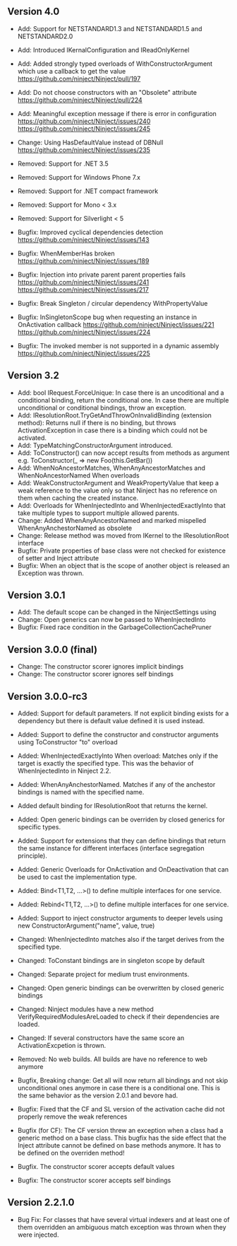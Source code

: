 Version 4.0
----------------
- Add: Support for NETSTANDARD1.3 and NETSTANDARD1.5 and NETSTANDARD2.0
- Add: Introduced IKernalConfiguration and IReadOnlyKernel
- Add: Added strongly typed overloads of WithConstructorArgument which use a callback to get the value https://github.com/ninject/Ninject/pull/197
- Add: Do not choose constructors with an "Obsolete" attribute https://github.com/ninject/Ninject/pull/224
- Add: Meaningful exception message if there is error in configuration https://github.com/ninject/Ninject/issues/240 https://github.com/ninject/Ninject/issues/245

- Change: Using HasDefaultValue instead of DBNull https://github.com/ninject/Ninject/issues/235

- Removed: Support for .NET 3.5
- Removed: Support for Windows Phone 7.x
- Removed: Support for .NET compact framework
- Removed: Support for Mono < 3.x
- Removed: Support for Silverlight < 5

- Bugfix: Improved cyclical dependencies detection https://github.com/ninject/Ninject/issues/143
- Bugfix: WhenMemberHas broken https://github.com/ninject/Ninject/issues/189
- Bugfix: Injection into private parent parent properties fails https://github.com/ninject/Ninject/issues/241 https://github.com/ninject/Ninject/issues/217
- Bugfix: Break Singleton / circular dependency WithPropertyValue
- Bugfix: InSingletonScope bug when requesting an instance in OnActivation callback https://github.com/ninject/Ninject/issues/221 https://github.com/ninject/Ninject/issues/224
- Bugfix: The invoked member is not supported in a dynamic assembly https://github.com/ninject/Ninject/issues/225

Version 3.2
---------------
- Add: bool IRequest.ForceUnique: In case there is an uncoditional and a conditional binding, return the conditional one. In case there are multiple unconditional or conditional bindings, throw an exception.
- Add: IResolutionRoot.TryGetAndThrowOnInvalidBinding<T> (extension method): Returns null if there is no binding, but throws ActivationException in case there is a binding which could not be activated.
- Add: TypeMatchingConstructorArgument introduced.
- Add: ToConstructor() can now accept results from methods as argument e.g. ToConstructor(_ => new Foo(this.GetBar())
- Add: WhenNoAncestorMatches, WhenAnyAncestorMatches and WhenNoAncestorNamed When overloads
- Add: WeakConstructorArgument and WeakPropertyValue that keep a weak reference to the value only so that Ninject has no reference on them when caching the created instance.
- Add: Overloads for WhenInjectedInto and WhenInjectedExactlyInto that take multiple types to support multiple allowed parents.
- Change: Added WhenAnyAncestorNamed and marked mispelled WhenAnyAnchestorNamed as obsolete 
- Change: Release method was moved from IKernel to the IResolutionRoot interface 
- Bugfix: Private properties of base class were not checked for existence of setter and Inject attribute
- Bugfix: When an object that is the scope of another object is released an Exception was thrown. 

Version 3.0.1
---------------
- Add: The default scope can be changed in the NinjectSettings using 
- Change: Open generics can now be passed to WhenInjectedInto
- Bugfix: Fixed race condition in the GarbageCollectionCachePruner

Version 3.0.0 (final)
---------------
- Change: The constructor scorer ignores implicit bindings
- Change: The constructor scorer ignores self bindings

Version 3.0.0-rc3
---------------
- Added: Support for default parameters. If not explicit binding exists for a dependency but there is default value defined it is used instead.
- Added: Support to define the constructor and constructor arguments using ToConstructor "to" overload
- Added: WhenInjectedExactlyInto When overload: Matches only if the target is exactly the specified type. This was the behavior of WhenInjectedInto in Ninject 2.2.
- Added: WhenAnyAnchestorNamed. Matches if any of the anchestor bindings is named with the specified name.
- Added default binding for IResolutionRoot that returns the kernel.
- Added: Open generic bindings can be overriden by closed generics for specific types.
- Added: Support for extensions that they can define bindings that return the same instance for different interfaces (interface segregation principle).
- Added: Generic Overloads for OnActivation and OnDeactivation that can be used to cast the implementation type. 
- Added: Bind<T1,T2, ...>() to define multiple interfaces for one service.
- Added: Rebind<T1,T2, ...>() to define multiple interfaces for one service.
- Added: Support to inject constructor arguments to deeper levels using new ConstructorArgument("name", value, true)

- Changed: WhenInjectedInto matches also if the target derives from the specified type.
- Changed: ToConstant bindings are in singleton scope by default
- Changed: Separate project for medium trust environments.
- Changed: Open generic bindings can be overwritten by closed generic bindings
- Changed: Ninject modules have a new method VerifyRequiredModulesAreLoaded to check if their dependencies are loaded.
- Changed: If several constructors have the same score an ActivationExcpetion is thrown.

- Removed: No web builds. All builds are have no reference to web anymore

- Bugfix, Breaking change: Get all will now return all bindings and not skip unconditional ones anymore in case there is a conditional one. This is the same behavior as the version 2.0.1 and bevore had. 
- Bugfix: Fixed that the CF and SL version of the activation cache did not properly remove the weak references
- Bugfix (for CF): The CF version threw an exception when a class had a generic method on a base class. This bugfix has the side effect that the Inject attribute cannot be defined on base methods anymore. It has to be defined on the overriden method! 
- Bugfix. The constructor scorer accepts default values
- Bugfix: The constructor scorer accepts self bindings


Version 2.2.1.0
---------------
- Bug Fix: For classes that have several virtual indexers and at least one of them overridden an ambiguous match exception was thrown when they were injected.
